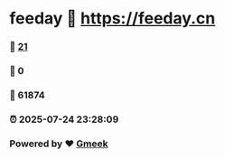 # feeday :link: https://feeday.cn 
### :page_facing_up: [21](https://feeday.cn/tag.html) 
### :speech_balloon: 0 
### :hibiscus: 61874 
### :alarm_clock: 2025-07-24 23:28:09 
### Powered by :heart: [Gmeek](https://github.com/Meekdai/Gmeek)
